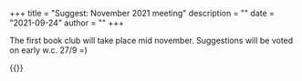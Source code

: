 +++ 
title = "Suggest: November 2021 meeting" 
description = "" 
date = "2021-09-24"
author = "" 
+++

The first book club will take place mid november. Suggestions will be voted on early w.c. 27/9 =) 

{{<gform src="1FAIpQLScMzEUvNJ3JWcKrQxaAw2_pDjYVPfaKevidnBx_aNcSyRJzBw" width="640" height="494" alt="form">}}